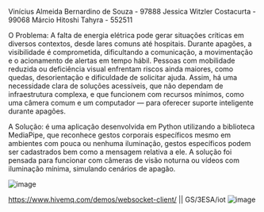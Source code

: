 Vinícius Almeida Bernardino de Souza - 97888
Jessica Witzler Costacurta - 99068
Márcio Hitoshi Tahyra - 552511

O Problema:
A falta de energia elétrica pode gerar situações críticas em diversos contextos, desde lares comuns até hospitais.
Durante apagões, a visibilidade é comprometida, dificultando a comunicação, a movimentação e o acionamento de alertas em tempo hábil.
Pessoas com mobilidade reduzida ou deficiência visual enfrentam riscos ainda maiores, como quedas, desorientação e dificuldade de solicitar ajuda.
Assim, há uma necessidade clara de soluções acessíveis, que não dependam de infraestrutura complexa, e que funcionem com recursos mínimos,
como uma câmera comum e um computador — para oferecer suporte inteligente durante apagões.

A Solução:
é uma aplicação desenvolvida em Python utilizando a biblioteca MediaPipe, que reconhece gestos corporais específicos mesmo em ambientes com pouca
ou nenhuma iluminação, gestos específicos podem ser cadastrados bem como a mensagem relativa a ele.
A solução foi pensada para funcionar com câmeras de visão noturna ou vídeos com iluminação mínima, simulando cenários de apagão.


![image](https://github.com/user-attachments/assets/42ded154-022d-4a63-a755-5b1433b09d95)

https://www.hivemq.com/demos/websocket-client/ || GS/3ESA/iot
![image](https://github.com/user-attachments/assets/f7484a2c-4713-451a-b6e2-fbbe47b156c6)
